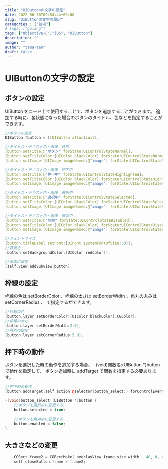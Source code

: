```yaml
---
title: "UIButtonの文字の設定"
date: 2022-06-30T09:54:44+09:00
slug: "UIButtonの文字の設定"
categories : ["技術"]
# tags: ["golang"]
tags: ["Objective-C","iOS", "UIButton"]
description: ""
image: ""
author: "tama-tan"
draft: false
---
```


# UIButtonの文字の設定
## ボタンの設定
UIButton をコード上で使用することで、ボタンを追加することができます。
追加する時に、各状態になった場合のボタンのタイトル、色などを指定することができます。

```cpp
//ボタンの宣言
UIButton *button = [[UIButton alloc]init];

//タイトル・テキスト色・画像　通常
[button setTitle:@"ボタン" forState:UIControlStateNormal];
[button setTitleColor:[UIColor blackColor] forState:UIControlStateNormal];
[button setImage:[UIImage imageNamed:@"image"] forState:UIControlStateNormal];

//タイトル・テキスト色・画像　押下中
[button setTitle:@"押下中" forState:UIControlStateHighlighted];
[button setTitleColor:[UIColor blackColor] forState:UIControlStateHighlighted];
[button setImage:[UIImage imageNamed:@"image"] forState:UIControlStateHighlighted];

//タイトル・テキスト色・画像　選択中
[button setTitle:@"選択中" forState:UIControlStateSelected];
[button setTitleColor:[UIColor blackColor] forState:UIControlStateSelected];
[button setImage:[UIImage imageNamed:@"image"] forState:UIControlStateSelected];

//タイトル・テキスト色・画像　無効中
[button setTitle:@"無効" forState:UIControlStateDisabled];
[button setTitleColor:[UIColor blackColor] forState:UIControlStateDisabled];
[button setImage:[UIImage imageNamed:@"image"] forState:UIControlStateDisabled];

//フォントサイズ
[button.titleLabel setFont:[UIFont systemFontOfSize:30]];
//背景色
[button setBackgroundColor:[UIColor redColor]];

//画面に追加
[self.view addSubview:button];


```

## 枠線の設定
枠線の色は setBorderColor 、枠線の太さは setBorderWidth 、角丸の丸みは setCornerRadius 、
で指定するができます。

```cpp
//枠線の色
[button.layer setBorderColor:[UIColor blackColor].CGColor];
//枠線の太さ
[button.layer setBorderWidth:2.0];
//角丸の指定
[button.layer setCornerRadius:5.0];
```

## 押下時の動作
ボタンを選択した時の動作を追加する場合、 -(void)関数名:(UIButton *)button で動作を指定して、
ボタン追加時に addTarget で関数を指定する必要あります。

```cpp
//押下時の動作
[button addTarget:self action:@selector(button_select:) forControlEvents:UIControlEventTouchUpInside];

-(void)button_select:(UIButton *)button {
    //ボタンを選択中に変更する。
    button.selected = true;
    
    //ボタンを無効中に変更する
    button.enabled = false;
}

```

## 大きさなどの変更

``` cpp
    CGRect frame2 = CGRectMake(_overlayView.frame.size.width - 40, 0, 40, 40);
    self.closeButton.frame = frame2;
```
